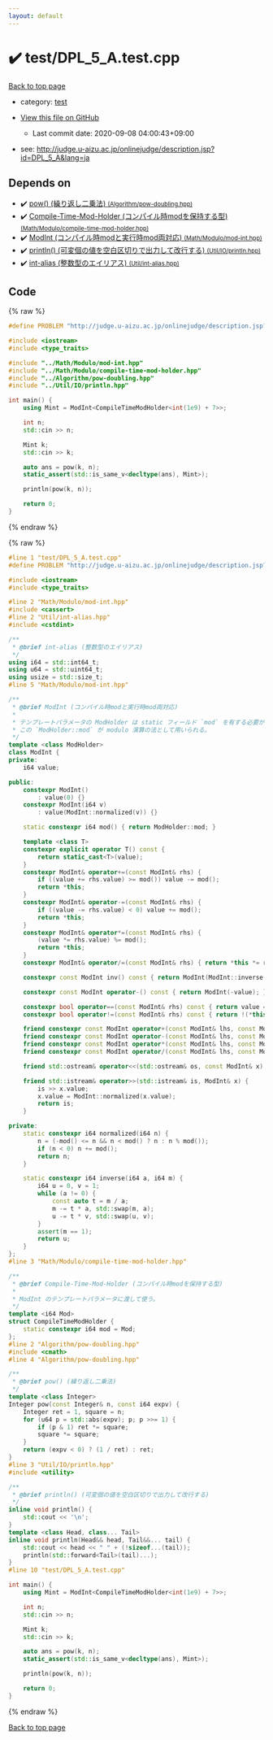 ```yaml
---
layout: default
---
```


<!-- mathjax config similar to math.stackexchange -->
<script type="text/javascript" async
  src="https://cdnjs.cloudflare.com/ajax/libs/mathjax/2.7.5/MathJax.js?config=TeX-MML-AM_CHTML">
</script>
<script type="text/x-mathjax-config">
  MathJax.Hub.Config({
    TeX: { equationNumbers: { autoNumber: "AMS" }},
    tex2jax: {
      inlineMath: [ ['$','$'] ],
      processEscapes: true
    },
    "HTML-CSS": { matchFontHeight: false },
    displayAlign: "left",
    displayIndent: "2em"
  });
</script>

<script type="text/javascript" src="https://cdnjs.cloudflare.com/ajax/libs/jquery/3.4.1/jquery.min.js"></script>
<script src="https://cdn.jsdelivr.net/npm/jquery-balloon-js@1.1.2/jquery.balloon.min.js" integrity="sha256-ZEYs9VrgAeNuPvs15E39OsyOJaIkXEEt10fzxJ20+2I=" crossorigin="anonymous"></script>
<script type="text/javascript" src="../../assets/js/copy-button.js"></script>
<link rel="stylesheet" href="../../assets/css/copy-button.css" />


# :heavy_check_mark: test/DPL_5_A.test.cpp

<a href="../../index.html">Back to top page</a>

* category: <a href="../../index.html#098f6bcd4621d373cade4e832627b4f6">test</a>
* <a href="{{ site.github.repository_url }}/blob/master/test/DPL_5_A.test.cpp">View this file on GitHub</a>
    - Last commit date: 2020-09-08 04:00:43+09:00


* see: <a href="http://judge.u-aizu.ac.jp/onlinejudge/description.jsp?id=DPL_5_A&lang=ja">http://judge.u-aizu.ac.jp/onlinejudge/description.jsp?id=DPL_5_A&lang=ja</a>


## Depends on

* :heavy_check_mark: <a href="../../library/Algorithm/pow-doubling.hpp.html">pow() (繰り返し二乗法) <small>(Algorithm/pow-doubling.hpp)</small></a>
* :heavy_check_mark: <a href="../../library/Math/Modulo/compile-time-mod-holder.hpp.html">Compile-Time-Mod-Holder (コンパイル時modを保持する型) <small>(Math/Modulo/compile-time-mod-holder.hpp)</small></a>
* :heavy_check_mark: <a href="../../library/Math/Modulo/mod-int.hpp.html">ModInt (コンパイル時modと実行時mod両対応) <small>(Math/Modulo/mod-int.hpp)</small></a>
* :heavy_check_mark: <a href="../../library/Util/IO/println.hpp.html">println() (可変個の値を空白区切りで出力して改行する) <small>(Util/IO/println.hpp)</small></a>
* :heavy_check_mark: <a href="../../library/Util/int-alias.hpp.html">int-alias (整数型のエイリアス) <small>(Util/int-alias.hpp)</small></a>


## Code

<a id="unbundled"></a>
{% raw %}
```cpp
#define PROBLEM "http://judge.u-aizu.ac.jp/onlinejudge/description.jsp?id=DPL_5_A&lang=ja"

#include <iostream>
#include <type_traits>

#include "../Math/Modulo/mod-int.hpp"
#include "../Math/Modulo/compile-time-mod-holder.hpp"
#include "../Algorithm/pow-doubling.hpp"
#include "../Util/IO/println.hpp"

int main() {
    using Mint = ModInt<CompileTimeModHolder<int(1e9) + 7>>;

    int n;
    std::cin >> n;

    Mint k;
    std::cin >> k;

    auto ans = pow(k, n);
    static_assert(std::is_same_v<decltype(ans), Mint>);

    println(pow(k, n));

    return 0;
}

```
{% endraw %}

<a id="bundled"></a>
{% raw %}
```cpp
#line 1 "test/DPL_5_A.test.cpp"
#define PROBLEM "http://judge.u-aizu.ac.jp/onlinejudge/description.jsp?id=DPL_5_A&lang=ja"

#include <iostream>
#include <type_traits>

#line 2 "Math/Modulo/mod-int.hpp"
#include <cassert>
#line 2 "Util/int-alias.hpp"
#include <cstdint>

/**
 * @brief int-alias (整数型のエイリアス)
 */
using i64 = std::int64_t;
using u64 = std::uint64_t;
using usize = std::size_t;
#line 5 "Math/Modulo/mod-int.hpp"

/**
 * @brief ModInt (コンパイル時modと実行時mod両対応)
 *
 * テンプレートパラメータの ModHolder は static フィールド `mod` を有する必要がある。
 * この `ModHolder::mod` が modulo 演算の法として用いられる。
 */
template <class ModHolder>
class ModInt {
private:
    i64 value;

public:
    constexpr ModInt()
        : value(0) {}
    constexpr ModInt(i64 v)
        : value(ModInt::normalized(v)) {}

    static constexpr i64 mod() { return ModHolder::mod; }

    template <class T>
    constexpr explicit operator T() const {
        return static_cast<T>(value);
    }
    constexpr ModInt& operator+=(const ModInt& rhs) {
        if ((value += rhs.value) >= mod()) value -= mod();
        return *this;
    }
    constexpr ModInt& operator-=(const ModInt& rhs) {
        if ((value -= rhs.value) < 0) value += mod();
        return *this;
    }
    constexpr ModInt& operator*=(const ModInt& rhs) {
        (value *= rhs.value) %= mod();
        return *this;
    }
    constexpr ModInt& operator/=(const ModInt& rhs) { return *this *= rhs.inv(); }

    constexpr const ModInt inv() const { return ModInt(ModInt::inverse(value, mod())); }

    constexpr const ModInt operator-() const { return ModInt(-value); }

    constexpr bool operator==(const ModInt& rhs) const { return value == rhs.value; }
    constexpr bool operator!=(const ModInt& rhs) const { return !(*this == rhs); }

    friend constexpr const ModInt operator+(const ModInt& lhs, const ModInt& rhs) { return ModInt(lhs) += rhs; }
    friend constexpr const ModInt operator-(const ModInt& lhs, const ModInt& rhs) { return ModInt(lhs) -= rhs; }
    friend constexpr const ModInt operator*(const ModInt& lhs, const ModInt& rhs) { return ModInt(lhs) *= rhs; }
    friend constexpr const ModInt operator/(const ModInt& lhs, const ModInt& rhs) { return ModInt(lhs) /= rhs; }

    friend std::ostream& operator<<(std::ostream& os, const ModInt& x) { return os << x.value; }

    friend std::istream& operator>>(std::istream& is, ModInt& x) {
        is >> x.value;
        x.value = ModInt::normalized(x.value);
        return is;
    }

private:
    static constexpr i64 normalized(i64 n) {
        n = (-mod() <= n && n < mod() ? n : n % mod());
        if (n < 0) n += mod();
        return n;
    }

    static constexpr i64 inverse(i64 a, i64 m) {
        i64 u = 0, v = 1;
        while (a != 0) {
            const auto t = m / a;
            m -= t * a, std::swap(m, a);
            u -= t * v, std::swap(u, v);
        }
        assert(m == 1);
        return u;
    }
};
#line 3 "Math/Modulo/compile-time-mod-holder.hpp"

/**
 * @brief Compile-Time-Mod-Holder (コンパイル時modを保持する型)
 *
 * ModInt のテンプレートパラメータに渡して使う。
 */
template <i64 Mod>
struct CompileTimeModHolder {
    static constexpr i64 mod = Mod;
};
#line 2 "Algorithm/pow-doubling.hpp"
#include <cmath>
#line 4 "Algorithm/pow-doubling.hpp"

/**
 * @brief pow() (繰り返し二乗法)
 */
template <class Integer>
Integer pow(const Integer& n, const i64 expv) {
    Integer ret = 1, square = n;
    for (u64 p = std::abs(expv); p; p >>= 1) {
        if (p & 1) ret *= square;
        square *= square;
    }
    return (expv < 0) ? (1 / ret) : ret;
}
#line 3 "Util/IO/println.hpp"
#include <utility>

/**
 * @brief println() (可変個の値を空白区切りで出力して改行する)
 */
inline void println() {
    std::cout << '\n';
}
template <class Head, class... Tail>
inline void println(Head&& head, Tail&&... tail) {
    std::cout << head << " " + (!sizeof...(tail));
    println(std::forward<Tail>(tail)...);
}
#line 10 "test/DPL_5_A.test.cpp"

int main() {
    using Mint = ModInt<CompileTimeModHolder<int(1e9) + 7>>;

    int n;
    std::cin >> n;

    Mint k;
    std::cin >> k;

    auto ans = pow(k, n);
    static_assert(std::is_same_v<decltype(ans), Mint>);

    println(pow(k, n));

    return 0;
}

```
{% endraw %}

<a href="../../index.html">Back to top page</a>

